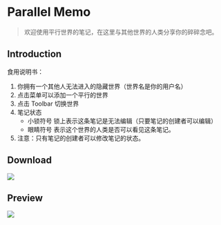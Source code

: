 # Parallel Memo

<blockquote>
<p>欢迎使用平行世界的笔记，在这里与其他世界的人类分享你的碎碎念吧。</p>
</blockquote>

## Introduction

<p>食用说明书：</p>
<ol>
<li>你拥有一个其他人无法进入的隐藏世界（世界名是你的用户名）</li>
<li>点击菜单可以添加一个平行的世界</li>
<li>点击 Toolbar 切换世界</li>
<li>笔记状态<ul>
<li>小锁符号 锁上表示这条笔记是无法编辑（只要笔记的创建者可以编辑）</li>
<li>眼睛符号 表示这个世界的人类是否可以看见这条笔记。</li>
</ul>
</li>
<li>注意：只有笔记的创建者可以修改笔记的状态。</li>
</ol>

## Download

[![](http://ojvnx00zs.bkt.clouddn.com/coolapk.png)](https://www.coolapk.com/apk/176999)

## Preview

![](http://ojvnx00zs.bkt.clouddn.com/parallel_memo_resume.png)
